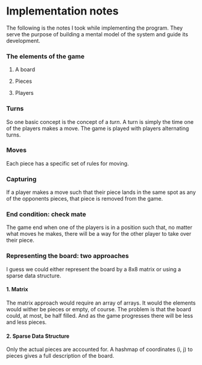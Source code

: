 # Implementation notes

The following is the notes I took while implementing the program. They serve the purpose of building a mental model of the system and guide its development.

### The elements of the game

1. A board

2. Pieces

3. Players

### Turns

So one basic concept is the concept of a _turn_.
A turn is simply the time one of the players makes a move.
The game is played with players alternating turns.

### Moves

Each piece has a specific set of rules for moving.

### Capturing

If a player makes a move such that their piece lands in the same spot as any of the opponents pieces, that piece is removed from the game.

### End condition: check mate

The game end when one of the players is in a position such that, no matter what moves he makes, there will be a way for the other player to take over their piece.

### Representing the board: two approaches

I guess we could either represent the board by a 8x8 matrix or using a sparse data structure.

#### 1. Matrix

The matrix approach would require an array of arrays. It would the elements would wither be pieces or empty, of course. The problem is that the board could, at most, be half filled. And as the game progresses there will be less and less pieces.

#### 2. Sparse Data Structure

Only the actual pieces are accounted for. A hashmap of coordinates (i, j) to pieces gives a full description of the board.
